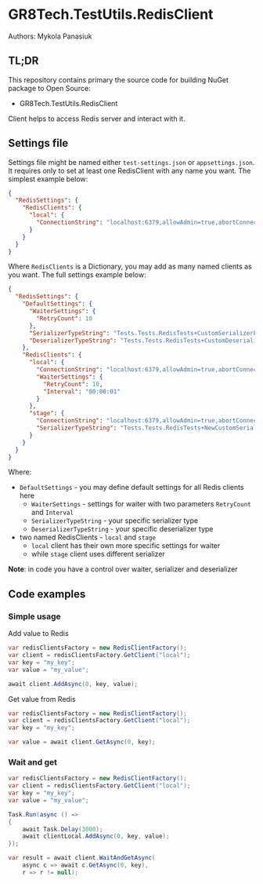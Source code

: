 # GR8Tech.TestUtils.RedisClient

Authors: Mykola Panasiuk

## TL;DR
This repository contains primary the source code for building NuGet package to Open Source:
- GR8Tech.TestUtils.RedisClient

Client helps to access Redis server and interact with it.

## Settings file

Settings file might be named either `test-settings.json` or `appsettings.json`. It requires only to set at least one RedisClient with any name you want. The simplest example below: 

```json
{
  "RedisSettings": {
    "RedisClients": {
      "local": {
        "ConnectionString": "localhost:6379,allowAdmin=true,abortConnect=false"
      }
    }
  }
}
```

Where `RedisClients` is a Dictionary, you may add as many named clients as you want.
The full settings example below:

```json
{
  "RedisSettings": {
    "DefaultSettings": {
      "WaiterSettings": {
        "RetryCount": 10
      },
      "SerializerTypeString": "Tests.Tests.RedisTests+CustomSerializerFromSettings, Tests",
      "DeserializerTypeString": "Tests.Tests.RedisTests+CustomDeserializerFromSettings, Tests"
    },
    "RedisClients": {
      "local": {
        "ConnectionString": "localhost:6379,allowAdmin=true,abortConnect=false",
        "WaiterSettings": {
          "RetryCount": 10,
          "Interval": "00:00:01"
        }
      },
      "stage": {
        "ConnectionString": "localhost:6379,allowAdmin=true,abortConnect=false",
        "SerializerTypeString": "Tests.Tests.RedisTests+NewCustomSerializer, Tests"
      }
    }
  }
}
```

Where:
- `DefaultSettings` - you may define default settings for all Redis clients here
  - `WaiterSettings` - settings for waiter with two parameters `RetryCount` and `Interval`
  - `SerializerTypeString` - your specific serializer type
  - `DeserializerTypeString` - your specific deserializer type
- two named RedisClients - `local` and `stage`
  - `local` client has their own more specific settings for waiter
  - while `stage` client uses different serializer

**Note**: in code you have a control over waiter, serializer and deserializer 

## Code examples

### Simple usage

Add value to Redis
```c#
var redisClientsFactory = new RedisClientFactory();
var client = redisClientsFactory.GetClient("local");
var key = "my_key";
var value = "my_value";

await client.AddAsync(0, key, value);
```

Get value from Redis
```c#
var redisClientsFactory = new RedisClientFactory();
var client = redisClientsFactory.GetClient("local");
var key = "my_key";

var value = await client.GetAsync(0, key);
```

### Wait and get

```c#
var redisClientsFactory = new RedisClientFactory();
var client = redisClientsFactory.GetClient("local");
var key = "my_key";
var value = "my_value";

Task.Run(async () =>
{
    await Task.Delay(3000);
    await clientLocal.AddAsync(0, key, value);
});

var result = await client.WaitAndGetAsync(
    async c => await c.GetAsync(0, key),
    r => r != null);
```


